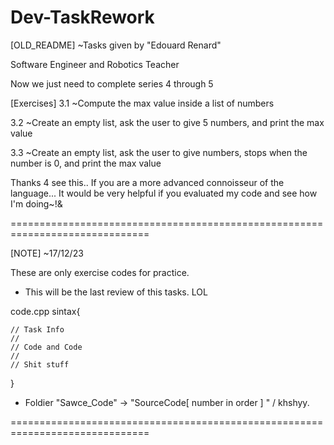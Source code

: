 # Dev-TaskRework

[OLD_README] ~Tasks given by "Edouard Renard"

Software Engineer and Robotics Teacher

Now we just need to complete series 4 through 5

[Exercises] 3.1 ~Compute the max value inside a list of numbers

3.2 ~Create an empty list, ask the user to give 5 numbers, and print the max value 

3.3 ~Create an empty list, ask the user to give numbers, stops when the number is 0, and print the max value

Thanks 4 see this.. If you are a more advanced connoisseur of the language... It would be very helpful if you evaluated my code and see how I'm doing~!&

==============================================================================

[NOTE] ~17/12/23

These are only exercise codes for practice.

- This will be the last review of this tasks. LOL

code.cpp sintax{

    // Task Info
    //
    // Code and Code
    //
    // Shit stuff
}

- Foldier "Sawce_Code" -> "SourceCode[ number in order ] "   / khshyy.

==============================================================================